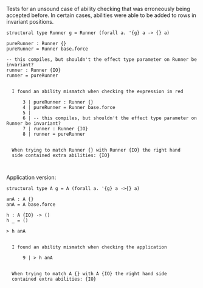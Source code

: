 Tests for an unsound case of ability checking that was erroneously being
accepted before. In certain cases, abilities were able to be added to rows in
invariant positions.

```unison
structural type Runner g = Runner (forall a. '{g} a -> {} a)

pureRunner : Runner {}
pureRunner = Runner base.force

-- this compiles, but shouldn't the effect type parameter on Runner be invariant?
runner : Runner {IO}
runner = pureRunner
```

```ucm

  I found an ability mismatch when checking the expression in red
  
      3 | pureRunner : Runner {}
      4 | pureRunner = Runner base.force
      5 | 
      6 | -- this compiles, but shouldn't the effect type parameter on Runner be invariant?
      7 | runner : Runner {IO}
      8 | runner = pureRunner
  
  
  When trying to match Runner {} with Runner {IO} the right hand
  side contained extra abilities: {IO}
  
  

```
Application version:

```unison
structural type A g = A (forall a. '{g} a ->{} a)

anA : A {}
anA = A base.force

h : A {IO} -> ()
h _ = ()

> h anA
```

```ucm

  I found an ability mismatch when checking the application
  
      9 | > h anA
  
  
  When trying to match A {} with A {IO} the right hand side
  contained extra abilities: {IO}
  
  

```

